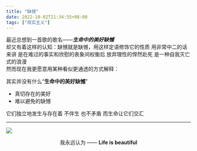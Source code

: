 ```yaml
---
title: "缺憾"
date: 2022-10-02T21:34:55+08:00
tags: ["现实主义"]
---
```


  最近总想到一首歌的歌名——***生命中的美好缺憾*** <br>
  却又有着这样的认知：缺憾就是缺憾，用这样定语修饰它的性质 用非常中二的话来讲 是在难过的事实和欣慰的表象间权衡后 放弃理性的悍然赴死 是一种自我灭亡式的浪漫<br>
  然而现在我更愿意用某种看似更通透的方式解释：<br>
  
  其实并没有什么“**生命中的美好缺憾**” 

 - 真切存在的美好
 - 难以避免的缺憾 

 它们独立地发生与存在着 不伴生 也不矛盾 而生命让它们交汇

 ---

![](https://gcore.jsdelivr.net/gh/AlexLiu2022/resources/img/string-moon.JPG)

<center>我永远认为 ——  <strong>Life is beautiful<strong><center>